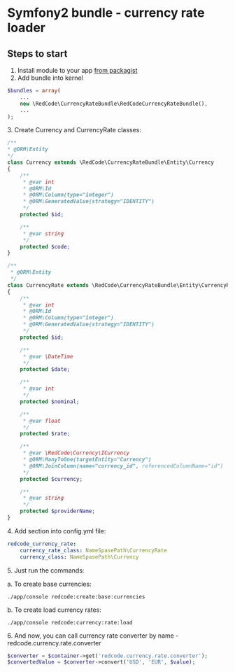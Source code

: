 Symfony2 bundle - currency rate loader
============================
## Steps to start ##
1. Install module to your app [from packagist](https://packagist.org/packages/redcode/currency-rate-bundle)
2. Add bundle into kernel

```php
$bundles = array(
    ...
    new \RedCode\CurrencyRateBundle\RedCodeCurrencyRateBundle(),
    ...
);
```

3\. Create Currency and CurrencyRate classes:

```php
/**
* @ORM\Entity
*/
class Currency extends \RedCode\CurrencyRateBundle\Entity\Currency
{
    /**
     * @var int
     * @ORM\Id
     * @ORM\Column(type="integer")
     * @ORM\GeneratedValue(strategy="IDENTITY")
     */
    protected $id;

    /**
     * @var string
     */
    protected $code;
}
```

```php
/**
 * @ORM\Entity
 */
class CurrencyRate extends \RedCode\CurrencyRateBundle\Entity\CurrencyRate
{
    /**
     * @var int
     * @ORM\Id
     * @ORM\Column(type="integer")
     * @ORM\GeneratedValue(strategy="IDENTITY")
     */
    protected $id;

    /**
     * @var \DateTime
     */
    protected $date;

    /**
     * @var int
     */
    protected $nominal;

    /**
     * @var float
     */
    protected $rate;

    /**
     * @var \RedCode\Currency\ICurrency
     * @ORM\ManyToOne(targetEntity="Currency")
     * @ORM\JoinColumn(name="currency_id", referencedColumnName="id")
     */
    protected $currency;

    /**
     * @var string
     */
    protected $providerName;
}
```
4\. Add section into config.yml file:

```yml
redcode_currency_rate:
    currency_rate_class: NameSpasePath\CurrencyRate
    currency_class: NameSpasePath\Currency
```

5\. Just run the commands:

a\. To create base currencies:
```console
./app/console redcode:create:base:currencies
```

b\. To create load currency rates:
```console
./app/console redcode:currency:rate:load
```

6\. And now, you can call currency rate converter by name - redcode.currency.rate.converter

```php
$converter = $container->get('redcode.currency.rate.converter');
$convertedValue = $converter->convert('USD', 'EUR', $value);
```
